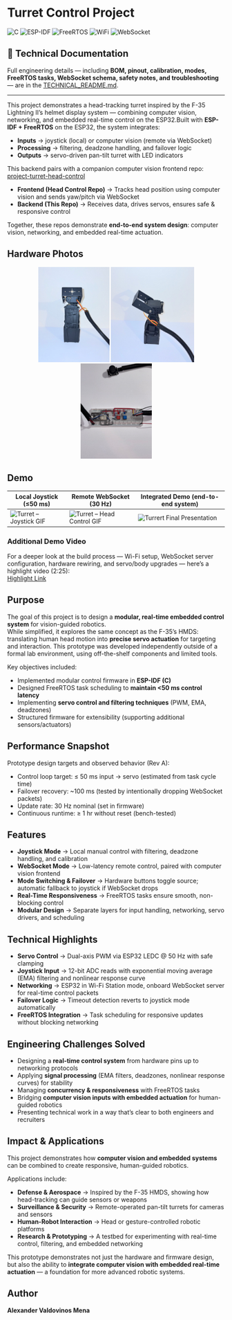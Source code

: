 


# Turret Control Project

![C](https://img.shields.io/badge/Language-C-blue)
![ESP-IDF](https://img.shields.io/badge/Framework-ESP--IDF-green)
![FreeRTOS](https://img.shields.io/badge/RTOS-FreeRTOS-orange)
![WiFi](https://img.shields.io/badge/Connectivity-WiFi-lightgrey)
![WebSocket](https://img.shields.io/badge/Protocol-WebSocket-purple)


## 🔴 Technical Documentation  
Full engineering details — including **BOM, pinout, calibration, modes, FreeRTOS tasks, WebSocket schema, safety notes, and troubleshooting** — are in the [TECHNICAL_README.md](./TECHNICAL_README.md).

----

This project demonstrates a head-tracking turret inspired by the F-35 Lightning II’s helmet display system — combining computer vision, networking, and embedded real-time control on the ESP32.Built with **ESP-IDF + FreeRTOS** on the ESP32, the system integrates:  
- **Inputs** → joystick (local) or computer vision (remote via WebSocket)  
- **Processing** → filtering, deadzone handling, and failover logic  
- **Outputs** → servo-driven pan-tilt turret with LED indicators  

This backend pairs with a companion computer vision frontend repo: [project-turret-head-control](https://github.com/Alexander-v22/project-turret-head-control)  

- **Frontend (Head Control Repo)** → Tracks head position using computer vision and sends yaw/pitch via WebSocket  
- **Backend (This Repo)** → Receives data, drives servos, ensures safe & responsive control  

Together, these repos demonstrate **end-to-end system design**: computer vision, networking, and embedded real-time actuation.  


## Hardware Photos

<p align="center">
  <img src="assets/front-turret-view.jpeg" alt="Turret – front view" height="220">
  <img src="assets/side-view.jpeg" alt="Turret – side view" height="220">
  <img src="assets/breadboard.jpeg" alt="Breadboard with joystick" height="220">
</p>



## Demo

| Local Joystick (≤50 ms) |Remote WebSocket (30 Hz) | Integrated Demo (end-to-end system) |
|--------------|-----------------|-------------------|
|<img src="assets/joystick-gif.gif" alt="Turret – Joystick GIF" height="220">| <img src="assets/headcontrol.gif" alt="Turret – Head Control GIF" height="220"> |<img src="assets/overall.gif" alt="Turrert Final Presentation" height="220">

### Additional Demo Video
For a deeper look at the build process — Wi-Fi setup, WebSocket server configuration, hardware rewiring, and servo/body upgrades — here’s a highlight video (2:25):  
[Highlight Link](http://youtube.com/shorts/Mex4NS7oIIA)



## Purpose

The goal of this project is to design a **modular, real-time embedded control system** for vision-guided robotics.  
While simplified, it explores the same concept as the F-35’s HMDS: translating human head motion into **precise servo actuation** for targeting and interaction. This prototype was developed independently outside of a formal lab environment, using off-the-shelf components and limited tools.

Key objectives included:  
- Implemented modular control firmware in **ESP-IDF (C)**
- Designed FreeRTOS task scheduling to **maintain <50 ms control latency**
- Implementing **servo control and filtering techniques** (PWM, EMA, deadzones)  
- Structured firmware for extensibility (supporting additional sensors/actuators)


## Performance Snapshot

Prototype design targets and observed behavior (Rev A):
- Control loop target: ≤ 50 ms input → servo (estimated from task cycle time)
- Failover recovery: ~100 ms (tested by intentionally dropping WebSocket packets)
- Update rate: 30 Hz nominal (set in firmware)
- Continuous runtime: ≥ 1 hr without reset (bench-tested)

## Features

- **Joystick Mode** → Local manual control with filtering, deadzone handling, and calibration  
- **WebSocket Mode** → Low-latency remote control, paired with computer vision frontend  
- **Mode Switching & Failover** → Hardware buttons toggle source; automatic fallback to joystick if WebSocket drops  
- **Real-Time Responsiveness** → FreeRTOS tasks ensure smooth, non-blocking control  
- **Modular Design** → Separate layers for input handling, networking, servo drivers, and scheduling  



## Technical Highlights

- **Servo Control** → Dual-axis PWM via ESP32 LEDC @ 50 Hz with safe clamping  
- **Joystick Input** → 12-bit ADC reads with exponential moving average (EMA) filtering and nonlinear response curve  
- **Networking** → ESP32 in Wi-Fi Station mode, onboard WebSocket server for real-time control packets  
- **Failover Logic** → Timeout detection reverts to joystick mode automatically  
- **FreeRTOS Integration** → Task scheduling for responsive updates without blocking networking  



## Engineering Challenges Solved

- Designing a **real-time control system** from hardware pins up to networking protocols  
- Applying **signal processing** (EMA filters, deadzones, nonlinear response curves) for stability  
- Managing **concurrency & responsiveness** with FreeRTOS tasks  
- Bridging **computer vision inputs with embedded actuation** for human-guided robotics  
- Presenting technical work in a way that’s clear to both engineers and recruiters  


## Impact & Applications

This project demonstrates how **computer vision and embedded systems** can be combined to create responsive, human-guided robotics.  

Applications include:  
- **Defense & Aerospace** → Inspired by the F-35 HMDS, showing how head-tracking can guide sensors or weapons  
- **Surveillance & Security** → Remote-operated pan-tilt turrets for cameras and sensors  
- **Human-Robot Interaction** → Head or gesture-controlled robotic platforms  
- **Research & Prototyping** → A testbed for experimenting with real-time control, filtering, and embedded networking  

This prototype demonstrates not just the hardware and firmware design, but also the ability to **integrate computer vision with embedded real-time actuation** — a foundation for more advanced robotic systems.  

## Author

**Alexander Valdovinos Mena**


